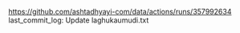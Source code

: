 https://github.com/ashtadhyayi-com/data/actions/runs/357992634
last_commit_log: Update laghukaumudi.txt